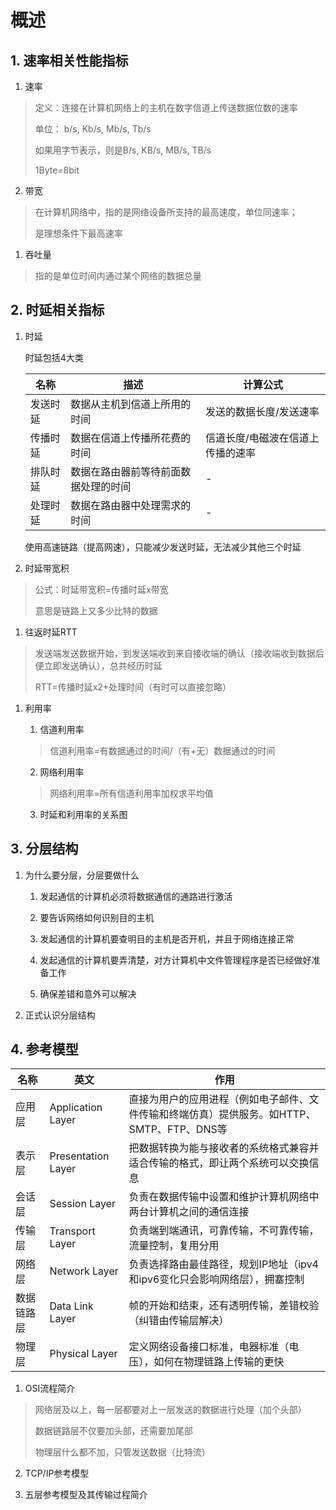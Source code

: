 # 概述

## 1. 速率相关性能指标

1. 速率

> 定义：连接在计算机网络上的主机在数字信道上传送数据位数的速率
> 
> 单位： b/s, Kb/s, Mb/s, Tb/s
> 
> 如果用字节表示，则是B/s, KB/s, MB/s, TB/s
> 
> 1Byte=8bit

2. 带宽

> 在计算机网络中，指的是网络设备所支持的最高速度，单位同速率；
> 
> 是理想条件下最高速率

1. 吞吐量

> 指的是单位时间内通过某个网络的数据总量

## 2. 时延相关指标

1. 时延
   
   时延包括4大类
   
   | 名称   | 描述                 | 计算公式              |
   | ---- | ------------------ | ----------------- |
   | 发送时延 | 数据从主机到信道上所用的时间     | 发送的数据长度/发送速率      |
   | 传播时延 | 数据在信道上传播所花费的时间     | 信道长度/电磁波在信道上传播的速率 |
   | 排队时延 | 数据在路由器前等待前面数据处理的时间 | -                 |
   | 处理时延 | 数据在路由器中处理需求的时间     | -                 |
   
   使用高速链路（提高网速），只能减少发送时延，无法减少其他三个时延

2. 时延带宽积

> 公式：时延带宽积=传播时延x带宽
> 
> 意思是链路上又多少比特的数据

1. 往返时延RTT

> 发送端发送数据开始，到发送端收到来自接收端的确认（接收端收到数据后便立即发送确认），总共经历时延
> 
> RTT=传播时延x2+处理时间（有时可以直接忽略）

1. 利用率
   
   1. 信道利用率
   
   > 信道利用率=有数据通过的时间/（有+无）数据通过的时间
   
   2. 网络利用率
   
   > 网络利用率=所有信道利用率加权求平均值
   
   3. 时延和利用率的关系图

## 3. 分层结构

1. 为什么要分层，分层要做什么
   
   1. 发起通信的计算机必须将数据通信的通路进行激活
   
   2. 要告诉网络如何识别目的主机
   
   3. 发起通信的计算机要查明目的主机是否开机，并且于网络连接正常
   
   4. 发起通信的计算机要弄清楚，对方计算机中文件管理程序是否已经做好准备工作
   
   5. 确保差错和意外可以解决

2. 正式认识分层结构

## 4. 参考模型

| 名称    | 英文                 | 作用                                                   |
| ----- | ------------------ | ---------------------------------------------------- |
| 应用层   | Application Layer  | 直接为用户的应用进程（例如电子邮件、文件传输和终端仿真）提供服务。如HTTP、SMTP、FTP、DNS等 |
| 表示层   | Presentation Layer | 把数据转换为能与接收者的系统格式兼容并适合传输的格式，即让两个系统可以交换信息              |
| 会话层   | Session Layer      | 负责在数据传输中设置和维护计算机网络中两台计算机之间的通信连接                      |
| 传输层   | Transport Layer    | 负责端到端通讯，可靠传输，不可靠传输，流量控制，复用分用                         |
| 网络层   | Network Layer      | 负责选择路由最佳路径，规划IP地址（ipv4和ipv6变化只会影响网络层），拥塞控制           |
| 数据链路层 | Data Link Layer    | 帧的开始和结束，还有透明传输，差错校验（纠错由传输层解决）                        |
| 物理层   | Physical Layer     | 定义网络设备接口标准，电器标准（电压），如何在物理链路上传输的更快                    |

1. OSI流程简介

> 网络层及以上，每一层都要对上一层发送的数据进行处理（加个头部）
> 
> 数据链路层不仅要加头部，还需要加尾部
> 
> 物理层什么都不加，只管发送数据（比特流）

2. TCP/IP参考模型

3. 五层参考模型及其传输过程简介
